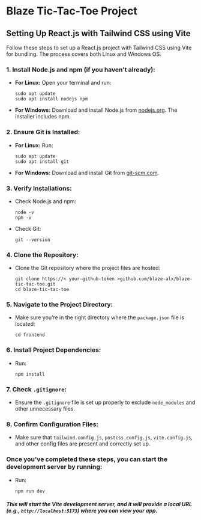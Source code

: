 
# Blaze Tic-Tac-Toe Project

## Setting Up React.js with Tailwind CSS using Vite

Follow these steps to set up a React.js project with Tailwind CSS using Vite for bundling. The process covers both Linux and Windows OS.

### 1. **Install Node.js and npm (if you haven't already):**
   - **For Linux:** Open your terminal and run:
     ```
     sudo apt update
     sudo apt install nodejs npm
     ```
   - **For Windows:** Download and install Node.js from [nodejs.org](https://nodejs.org). The installer includes npm.

### 2. **Ensure Git is Installed:**
   - **For Linux:** Run:
     ```
     sudo apt update
     sudo apt install git
     ```
   - **For Windows:** Download and install Git from [git-scm.com](https://git-scm.com).

### 3. **Verify Installations:**
   - Check Node.js and npm:
     ```
     node -v
     npm -v
     ```
   - Check Git:
     ```
     git --version
     ```

### 4. **Clone the Repository:**
   - Clone the Git repository where the project files are hosted:
     ```
     git clone https://< your-github-token >github.com/blaze-alx/blaze-tic-tac-toe.git
     cd blaze-tic-tac-toe
     ```

### 5. **Navigate to the Project Directory:**
   - Make sure you’re in the right directory where the `package.json` file is located:
     ```
     cd frontend
     ```

### 6. **Install Project Dependencies:**
   - Run:
     ```
     npm install
     ```

### 7. **Check `.gitignore`:**
   - Ensure the `.gitignore` file is set up properly to exclude `node_modules` and other unnecessary files.

### 8. **Confirm Configuration Files:**
   - Make sure that `tailwind.config.js`, `postcss.config.js`, `vite.config.js`, and other config files are present and correctly set up.

### Once you’ve completed these steps, you can start the development server by running:
   - Run:
     ```
     npm run dev
     ```
##### This will start the Vite development server, and it will provide a local URL (e.g., `http://localhost:5173`) where you can view your app.

